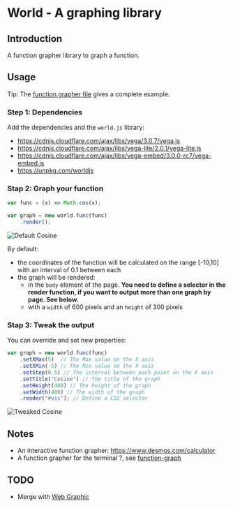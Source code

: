 # World - A graphing library 

## Introduction

A function grapher library to graph a function.



## Usage

Tip: The [function grapher file](./example/function-grapher.html) gives a complete example.

### Step 1: Dependencies

Add the dependencies and the `world.js` library:
  * https://cdnjs.cloudflare.com/ajax/libs/vega/3.0.7/vega.js
  * https://cdnjs.cloudflare.com/ajax/libs/vega-lite/2.0.1/vega-lite.js
  * https://cdnjs.cloudflare.com/ajax/libs/vega-embed/3.0.0-rc7/vega-embed.js
  * https://unpkg.com/worldjs


### Stap 2: Graph your function
```javascript
var func = (x) => Math.cos(x);

var graph = new world.func(func)
    .render(); 
```

<img src="https://raw.githubusercontent.com/gerardnico/world/master/example/default_cosine.svg?sanitize=true" alt="Default Cosine">

By default:
   * the coordinates of the function will be calculated on the range [-10,10] with an interval of 0.1 between each
   * the graph will be rendered:
      * in the `body` element of the page. **You need to define a selector in the render function, if you want to output more than one graph by page. See below.**
      * with a `width` of 600 pixels and an `height` of 300 pixels 


### Stap 3: Tweak the output

You can override and set new properties:

```javascript
var graph = new world.func(func)
    .setXMax(5)  // The Max value on the X axis 
    .setXMin(-5) // The Min value on the X axis
    .setStep(0.5) // The interval between each point on the X axis
    .setTitle("Cosine") // The title of the graph
    .setHeight(400) // The height of the graph
    .setWidth(400) // The width of the graph
    .render("#vis"); // Define a CSS selector 
```

<img src="https://raw.githubusercontent.com/gerardnico/world/master/example/tweaked_cosine.svg?sanitize=true" alt="Tweaked Cosine">




## Notes
  * An interactive function grapher: https://www.desmos.com/calculator
  * A function grapher for the terminal ?, see [function-graph](https://www.npmjs.com/package/function-graph)

## TODO

  * Merge  with [Web Graphic](https://github.com/gerardnico/web-graphic)
  